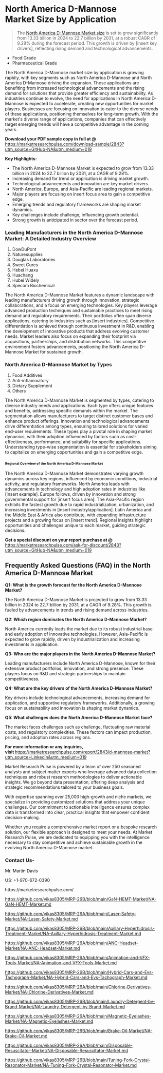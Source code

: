 <h1>North America D-Mannose Market&nbsp;Size by Application</h1><blockquote><p>The <a href="https://marketresearchpulse.com/download-sample/2843?utm_source=GitHub-NA&amp;utm_medium=019">North America D-Mannose Market size</a> is set to grow significantly from 13.33 billion in 2024 to 22.7 billion by 2031, at a robust CAGR of 9.28% during the forecast period. This growth is driven by [insert key drivers], reflecting rising demand and technological advancements.</p></blockquote><ul><li>Food Grade <li> Pharmaceutical Grade</li></ul><p>The North America D-Mannose market size by application is growing rapidly, with key segments such as North America D-Mannose and North America D-Mannose driving the expansion. These applications are benefiting from increased technological advancements and the rising demand for solutions that provide greater efficiency and sustainability. As industries continue to evolve, the need for applications in North America D-Mannose is expected to accelerate, creating new opportunities for market players. Businesses are focusing on innovation to cater to the diverse needs of these applications, positioning themselves for long-term growth. With the market's diverse range of applications, companies that can effectively target emerging trends will have a competitive advantage in the coming years.</p><p><strong>Download your PDF sample copy in full at @ </strong><a href="https://marketresearchpulse.com/download-sample/2843?utm_source=GitHub-NA&amp;utm_medium=019">https://marketresearchpulse.com/download-sample/2843?utm_source=GitHub-NA&amp;utm_medium=019</a></p><p><strong>Key Highlights: </strong></p><ul><li>The North America D-Mannose Market is expected to grow from 13.33 billion in 2024 to 22.7 billion by 2031, at a CAGR of 9.28%.</li><li>Increasing demand for trend or application is driving market growth.</li><li>Technological advancements and innovation are key market drivers.</li><li>North America, Europe, and Asia-Pacific are leading regional markets.</li><li>Major players are focusing on insert focus area to gain a competitive edge.</li><li>Emerging trends and regulatory frameworks are shaping market dynamics.</li><li>Key challenges include challenge, influencing growth potential.</li><li>Strong growth is anticipated in sector over the forecast period.</li></ul><h3>Leading Manufacturers in the North America D-Mannose Market: A Detailed Industry Overview</h3><ol><li>DowDuPont</li><li>Naturesupplies</li><li>Douglas Laboratories</li><li>Sweet Cures</li><li>Hebei Huaxu</li><li>Huachang</li><li>Hubei Widely</li><li>Specom Biochemical</li></ol><div class="flex max-w-full flex-col flex-grow"><div class="min-h-8 text-message flex w-full flex-col items-end gap-2 whitespace-normal break-words [.text-message+&amp;]:mt-5" dir="auto" data-message-author-role="assistant" data-message-id="fd8432e4-4910-450d-b182-61b7bfb0a01f" data-message-model-slug="gpt-4o"><div class="flex w-full flex-col gap-1 empty:hidden first:pt-[3px]"><div class="markdown prose w-full break-words dark:prose-invert light"><p>The North America D-Mannose Market features a dynamic landscape with leading manufacturers driving growth through innovation, strategic collaborations, and a focus on emerging technologies. Key players leverage advanced production techniques and sustainable practices to meet rising demand and regulatory requirements. Their portfolios often span diverse applications, catering to industries such as [insert industries]. Competitive differentiation is achieved through continuous investment in R&amp;D, enabling the development of innovative products that address evolving customer needs. Market leaders also focus on expanding their footprint via acquisitions, partnerships, and distribution networks. This competitive environment fosters advancements, positioning the North America D-Mannose Market for sustained growth.</p></div></div></div></div><h3>North America D-Mannose Market by Types</h3><ol><li>Food Additives <li> Anti-inflammatory <li> Dietary Supplement <li> Others</li></ol><div class="flex max-w-full flex-col flex-grow"><div class="min-h-8 text-message flex w-full flex-col items-end gap-2 whitespace-normal break-words [.text-message+&amp;]:mt-5" dir="auto" data-message-author-role="assistant" data-message-id="084470be-0bb7-4664-bddf-5156b4f41249" data-message-model-slug="gpt-4o-mini"><div class="flex w-full flex-col gap-1 empty:hidden first:pt-[3px]"><div class="markdown prose w-full break-words dark:prose-invert light"><p>The North America D-Mannose Market is segmented by types, catering to diverse industry needs and applications. Each type offers unique features and benefits, addressing specific demands within the market. The segmentation allows manufacturers to target distinct customer bases and enhance product offerings. Innovation and technological advancements drive differentiation among types, ensuring tailored solutions for varied end-user requirements. These types play a pivotal role in shaping market dynamics, with their adoption influenced by factors such as cost-effectiveness, performance, and suitability for specific applications. Understanding type-wise segmentation is essential for stakeholders aiming to capitalize on emerging opportunities and gain a competitive edge.</p></div></div></div></div><h3><span style="font-size: 11px;">Regional Overview of the North America D-Mannose Market</span></h3><div class="flex max-w-full flex-col flex-grow"><div class="min-h-8 text-message flex w-full flex-col items-end gap-2 whitespace-normal break-words [.text-message+&amp;]:mt-5" dir="auto" data-message-author-role="assistant" data-message-id="e9038762-ce64-4e30-91c9-9bd413514231" data-message-model-slug="gpt-4o-mini"><div class="flex w-full flex-col gap-1 empty:hidden first:pt-[3px]"><div class="markdown prose w-full break-words dark:prose-invert light"><p>The North America D-Mannose Market demonstrates varying growth dynamics across key regions, influenced by economic conditions, industrial activity, and regulatory frameworks. North America leads with advancements in technology and high adoption rates in industries like [insert example]. Europe follows, driven by innovation and strong governmental support for [insert focus area]. The Asia-Pacific region exhibits the fastest growth due to rapid industrialization, urbanization, and increasing investments in [insert industry/application]. Latin America and the Middle East &amp; Africa also contribute, with expanding infrastructure projects and a growing focus on [insert trend]. Regional insights highlight opportunities and challenges unique to each market, guiding strategic decisions.</p></div></div></div></div><p><strong>Get a special discount on your report purchase at @ </strong><a href="https://marketresearchpulse.com/ask-for-discount/2843?utm_source=GitHub-NA&amp;utm_medium=019">https://marketresearchpulse.com/ask-for-discount/2843?utm_source=GitHub-NA&amp;utm_medium=019</a></p><h2>Frequently Asked Questions (FAQ) in the North America D-Mannose Market</h2><p><strong>Q1: What is the growth forecast for the North America D-Mannose Market?</strong></p><p>The North America D-Mannose Market is projected to grow from 13.33 billion in 2024 to 22.7 billion by 2031, at a CAGR of 9.28%. This growth is fueled by advancements in trends and rising demand across industries.</p><p><strong>Q2: Which region dominates the North America D-Mannose Market?</strong></p><p>North America currently leads the market due to its robust industrial base and early adoption of innovative technologies. However, Asia-Pacific is expected to grow rapidly, driven by industrialization and increasing investments in application.</p><p><strong>Q3: Who are the major players in the North America D-Mannose Market?</strong></p><p>Leading manufacturers include North America D-Mannose, known for their extensive product portfolios, innovation, and strong presence. These players focus on R&amp;D and strategic partnerships to maintain competitiveness.</p><p><strong>Q4: What are the key drivers of the North America D-Mannose Market?</strong></p><p>Key drivers include technological advancements, increasing demand for application, and supportive regulatory frameworks. Additionally, a growing focus on sustainability and innovation is shaping market dynamics.</p><p><strong>Q5: What challenges does the North America D-Mannose Market face?</strong></p><p>The market faces challenges such as challenge, fluctuating raw material costs, and regulatory complexities. These factors can impact production, pricing, and adoption rates across regions.</p><p><strong>For more information or any inquiries, visit&nbsp;</strong><a href="https://marketresearchpulse.com/report/2843/d-mannose-market?utm_source=Linkedin&utm_medium=019">https://marketresearchpulse.com/report/2843/d-mannose-market?utm_source=Linkedin&utm_medium=019</a></p><p>Market Research Pulse is powered by a team of over 250 seasoned analysts and subject matter experts who leverage advanced data collection techniques and robust research methodologies to deliver actionable insights. We go beyond data presentation, offering deep analysis and strategic recommendations tailored to your business goals.</p><p>With expertise spanning over 25,000 high-growth and niche markets, we specialize in providing customized solutions that address your unique challenges. Our commitment to actionable intelligence ensures complex data is transformed into clear, practical insights that empower confident decision-making.</p><p>Whether you require a comprehensive market report or a bespoke research solution, our flexible approach is designed to meet your needs. At Market Research Pulse, we are dedicated to equipping you with the intelligence necessary to stay competitive and achieve sustainable growth in the evolving North America D-Mannose market.</p><h3><strong>Contact Us-</strong></h3><p>Mr. Martin Davis</p><p>US: +1-970-672-0390</p><p>https://marketresearchpulse.com/</p><p><a href="https://github.com/vikas8305/MRP-26B/blob/main/GaN-HEMT-Market/NA-GaN-HEMT-Market.md">https://github.com/vikas8305/MRP-26B/blob/main/GaN-HEMT-Market/NA-GaN-HEMT-Market.md</a></p><p><a href="https://github.com/vikas8305/MRP-26A/blob/main/Laser-Safety-Market/NA-Laser-Safety-Market.md">https://github.com/vikas8305/MRP-26A/blob/main/Laser-Safety-Market/NA-Laser-Safety-Market.md</a></p><p><a href="https://github.com/vikas8305/MRP-26B/blob/main/Axillary-Hyperhidrosis-Treatment-Market/NA-Axillary-Hyperhidrosis-Treatment-Market.md">https://github.com/vikas8305/MRP-26B/blob/main/Axillary-Hyperhidrosis-Treatment-Market/NA-Axillary-Hyperhidrosis-Treatment-Market.md</a></p><p><a href="https://github.com/vikas8305/MRP-26A/blob/main/ANC-Headset-Market/NA-ANC-Headset-Market.md">https://github.com/vikas8305/MRP-26A/blob/main/ANC-Headset-Market/NA-ANC-Headset-Market.md</a></p><p><a href="https://github.com/vikas8305/MRP-26A/blob/main/Animation-and-VFX-Tools-Market/NA-Animation-and-VFX-Tools-Market.md">https://github.com/vikas8305/MRP-26A/blob/main/Animation-and-VFX-Tools-Market/NA-Animation-and-VFX-Tools-Market.md</a></p><p><a href="https://github.com/vikas8305/MRP-26B/blob/main/Hybrid-Cars-and-Evs-Tachograph-Market/NA-Hybrid-Cars-and-Evs-Tachograph-Market.md">https://github.com/vikas8305/MRP-26B/blob/main/Hybrid-Cars-and-Evs-Tachograph-Market/NA-Hybrid-Cars-and-Evs-Tachograph-Market.md</a></p><p><a href="https://github.com/vikas8305/MRP-26A/blob/main/Chlorine-Derivatives-Market/NA-Chlorine-Derivatives-Market.md">https://github.com/vikas8305/MRP-26A/blob/main/Chlorine-Derivatives-Market/NA-Chlorine-Derivatives-Market.md</a></p><p><a href="https://github.com/vikas8305/MRP-26B/blob/main/Laundry-Detergent-by-Brand-Market/NA-Laundry-Detergent-by-Brand-Market.md">https://github.com/vikas8305/MRP-26B/blob/main/Laundry-Detergent-by-Brand-Market/NA-Laundry-Detergent-by-Brand-Market.md</a></p><p><a href="https://github.com/vikas8305/MRP-26A/blob/main/Magnetic-Eyelashes-Market/NA-Magnetic-Eyelashes-Market.md">https://github.com/vikas8305/MRP-26A/blob/main/Magnetic-Eyelashes-Market/NA-Magnetic-Eyelashes-Market.md</a></p><p><a href="https://github.com/vikas8305/MRP-26B/blob/main/Brake-Oil-Market/NA-Brake-Oil-Market.md">https://github.com/vikas8305/MRP-26B/blob/main/Brake-Oil-Market/NA-Brake-Oil-Market.md</a></p><p><a href="https://github.com/vikas8305/MRP-26A/blob/main/Disposable-Resuscitator-Market/NA-Disposable-Resuscitator-Market.md">https://github.com/vikas8305/MRP-26A/blob/main/Disposable-Resuscitator-Market/NA-Disposable-Resuscitator-Market.md</a></p><p><a href="https://github.com/vikas8305/MRP-26B/blob/main/Tuning-Fork-Crystal-Resonator-Market/NA-Tuning-Fork-Crystal-Resonator-Market.md">https://github.com/vikas8305/MRP-26B/blob/main/Tuning-Fork-Crystal-Resonator-Market/NA-Tuning-Fork-Crystal-Resonator-Market.md</a></p>
